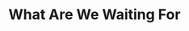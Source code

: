 ---
hackday: "18-gloucester"
title: "What Are We Waiting For"
summary: "Collecting data on inpatient waiting times for procedures, tests, social packages and transport and exposing that data to decision makers in near-real time. Aiming to reduce the time which patients spend in hospital through more efficient resource management."
team: 
  - "@oroszms"
  - "@james_harrop"
links:
   code:
    - "https://github.com/what-are-you-waiting-for/what_are_you_waiting_for"
---